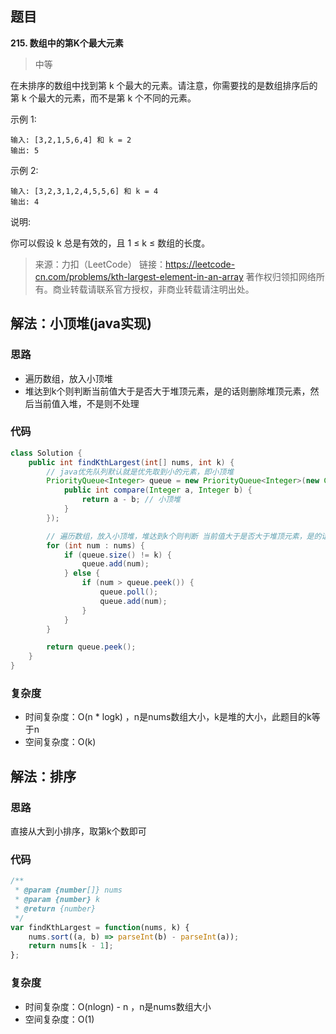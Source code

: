 ## 题目
**215. 数组中的第K个最大元素**
>中等

在未排序的数组中找到第 k 个最大的元素。请注意，你需要找的是数组排序后的第 k 个最大的元素，而不是第 k 个不同的元素。

示例 1:
```
输入: [3,2,1,5,6,4] 和 k = 2
输出: 5
```

示例 2:

```
输入: [3,2,3,1,2,4,5,5,6] 和 k = 4
输出: 4
```
说明:

你可以假设 k 总是有效的，且 1 ≤ k ≤ 数组的长度。

>来源：力扣（LeetCode）
链接：https://leetcode-cn.com/problems/kth-largest-element-in-an-array
著作权归领扣网络所有。商业转载请联系官方授权，非商业转载请注明出处。

## 解法：小顶堆(java实现)
### 思路
* 遍历数组，放入小顶堆
* 堆达到k个则判断当前值大于是否大于堆顶元素，是的话则删除堆顶元素，然后当前值入堆，不是则不处理

### 代码
```java
class Solution {
    public int findKthLargest(int[] nums, int k) {
        // java优先队列默认就是优先取到小的元素，即小顶堆
        PriorityQueue<Integer> queue = new PriorityQueue<Integer>(new Comparator<Integer>() {
            public int compare(Integer a, Integer b) {
                return a - b; // 小顶堆
            }
        });

        // 遍历数组，放入小顶堆，堆达到k个则判断 当前值大于是否大于堆顶元素，是的话则删除堆顶元素，然后当前值入堆
        for (int num : nums) {
            if (queue.size() != k) {
                queue.add(num);
            } else {
                if (num > queue.peek()) {
                    queue.poll();
                    queue.add(num);
                }
            }
        }

        return queue.peek();
    }
}
```

### 复杂度
* 时间复杂度：O(n * logk) ，n是nums数组大小，k是堆的大小，此题目的k等于n
* 空间复杂度：O(k)

## 解法：排序
### 思路
直接从大到小排序，取第k个数即可
### 代码
```js
/**
 * @param {number[]} nums
 * @param {number} k
 * @return {number}
 */
var findKthLargest = function(nums, k) {
    nums.sort((a, b) => parseInt(b) - parseInt(a));
    return nums[k - 1];
};
```

### 复杂度
* 时间复杂度：O(nlogn) - n  ，n是nums数组大小
* 空间复杂度：O(1)
